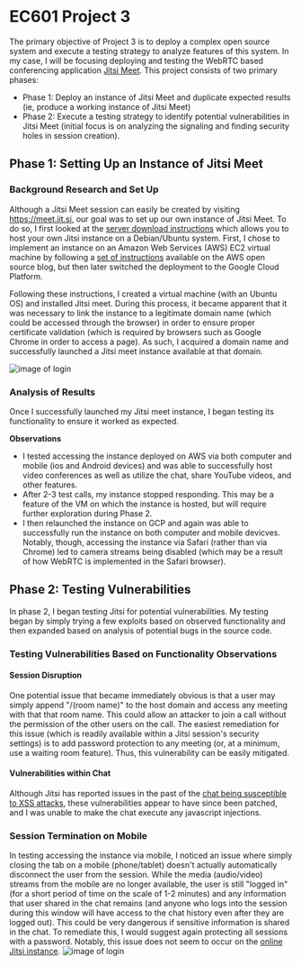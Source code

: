 # EC601 Project 3
The primary objective of Project 3 is to deploy a complex open source system and execute a testing strategy to analyze features of this system. In my case, I will be focusing deploying and testing the WebRTC based conferencing application [Jitsi Meet](https://jitsi.org/jitsi-meet/). This project consists of two primary phases:
* Phase 1: Deploy an instance of Jitsi Meet and duplicate expected results (ie, produce a working instance of Jitsi Meet)
* Phase 2: Execute a testing strategy to identify potential vulnerabilities in Jitsi Meet (initial focus is on analyzing the signaling and finding security holes in session creation).

## Phase 1: Setting Up an Instance of Jitsi Meet
### Background Research and Set Up
Although a Jitsi Meet session can easily be created by visiting https://meet.jit.si, our goal was to set up our own instance of Jitsi Meet. To do so, I first looked at the [server download instructions](https://jitsi.github.io/handbook/docs/devops-guide/devops-guide-start) which allows you to host your own Jitsi instance on a Debian/Ubuntu system. First, I chose to implement an instance on an Amazon Web Services (AWS) EC2 virtual machine by following a [set of instructions](https://aws.amazon.com/blogs/opensource/getting-started-with-jitsi-an-open-source-web-conferencing-solution/) available on the AWS open source blog, but then later switched the deployment to the Google Cloud Platform. 

Following these instructions, I created a virtual machine (with an Ubuntu OS) and installed Jitsi meet. During this process, it became apparent that it was necessary to link the instance to a legitimate domain name (which could be accessed through the browser) in order to ensure proper certificate validation (which is required by browsers such as Google Chrome in order to access a page). As such, I acquired a domain name and successfully launched a Jitsi meet instance available at that domain. 

![image of login](https://github.com/whunt1965/EC601_Project3/blob/main/Snip20201011_13.png)

### Analysis of Results
Once I successfully launched my Jitsi meet instance, I began testing its functionality to ensure it worked as expected.


**Observations**
* I tested accessing the instance deployed on AWS via both computer and mobile (ios and Android devices) and was able to successfully host video conferences as well as utilize the chat, share YouTube videos, and other features. 
* After 2-3 test calls, my instance stopped responding. This may be a feature of the VM on which the instance is hosted, but will require further exploration during Phase 2.
* I then relaunched the instance on GCP and again was able to successfully run the instance on both computer and mobile devicves. Notably, though, accessing the instance via Safari (rather than via Chrome) led to camera streams being disabled (which may be a result of how WebRTC is implemented in the Safari browser).

## Phase 2: Testing Vulnerabilities
In phase 2, I began testing Jitsi for potential vulnerabilities. My testing began by simply trying a few exploits based on observed functionality and then expanded based on analysis of potential bugs in the source code.

### Testing Vulnerabilities Based on Functionality Observations
#### Session Disruption
One potential issue that became immediately obvious is that a user may simply append "/(room name)" to the host domain and access any meeting with that that room name. This could allow an attacker to join a call without the permission of the other users on the call. The easiest remediation for this issue (which is readily available within a Jitsi session's security settings) is to add password protection to any meeting (or, at a minimum, use a waiting room feature). Thus, this vulnerability can be easily mitigated.

#### Vulnerabilities within Chat
Although Jitsi has reported issues in the past of the [chat being susceptible to XSS attacks](https://community.jitsi.org/t/jitsi-users-xss-in-chat-window-of-meet-jit-si/7021), these vulnerabilities appear to have since been patched, and I was unable to make the chat execute any javascript injections. 

### Session Termination on Mobile
In testing accessing the instance via mobile, I noticed an issue where simply closing the tab on a mobile (phone/tablet) doesn't actually automatically disconnect the user from the session. While the media (audio/video) streams from the mobile are no longer available, the user is still "logged in" (for a short period of time on the scale of 1-2 minutes) and any information that user shared in the chat remains (and anyone who logs into the session during this window will have access to the chat history even after they are logged out). This could be very dangerous if sensitive information is shared in the chat. To remediate this, I would suggest again protecting all sessions with a password. Notably, this issue does not seem to occur on the [online Jitsi instance](https://meet.jit.si).
![image of login](https://github.com/whunt1965/EC601_Project3/blob/main/Snip20201012_15.png)


